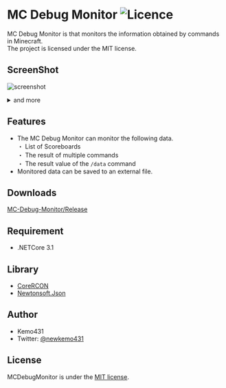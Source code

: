 # MC Debug Monitor ![Licence](https://img.shields.io/github/license/kemo14331/MC-Debug-Monitor)

MC Debug Monitor is that monitors the information obtained by commands in Minecraft.  
The project is licensed under the MIT license.
 
## ScreenShot
 ![screenshot](https://imgur.com/qfobB5V.jpg,"screenshot")
 <details>
 <summary>and more</summary>  
   
 <img src="https://imgur.com/ohXJDIy.jpg" alt="screenshot2" />
 <img src="https://imgur.com/tK3qAD1.jpg" alt="screenshot3" />
 </details>
 
## Features
* The MC Debug Monitor can monitor the following data.  
 ・ List of Scoreboards  
 ・ The result of multiple commands  
 ・ The result value of the `/data` command  
* Monitored data can be saved to an external file.

## Downloads
 [MC-Debug-Monitor/Release](https://github.com/kemo14331/MC-Debug-Monitor/releases/latest)
 
## Requirement
 
 * .NETCore 3.1
 
## Library
 * [CoreRCON](https://github.com/ScottKaye/CoreRCON)
 * [Newtonsoft.Json](https://www.newtonsoft.com/json)
 
## Author

* Kemo431  
* Twitter: [@newkemo431](https://twitter.com/newkemo431)
 
## License
MCDebugMonitor is under the [MIT license](https://en.wikipedia.org/wiki/MIT_License).
